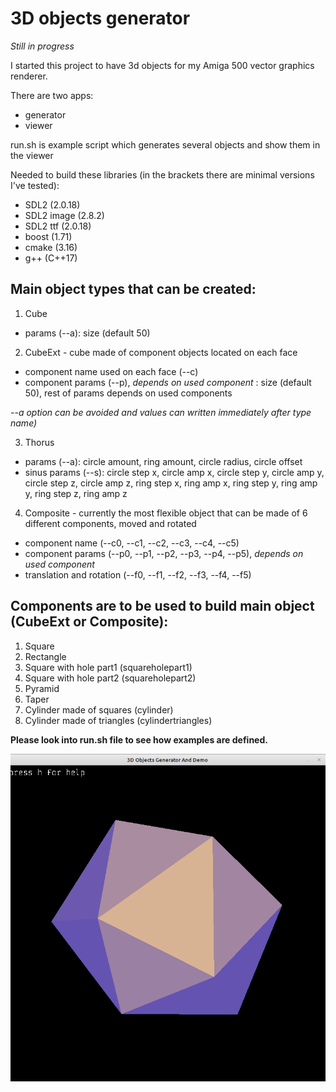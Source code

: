 # 3D objects generator
_Still in progress_ 

I started this project to have 3d objects for my Amiga 500 vector graphics renderer.

There are two apps:

- generator
- viewer 

run.sh is example script which generates several objects and show them in the viewer

Needed to build these libraries (in the brackets there are minimal versions I've tested):

- SDL2 (2.0.18)
- SDL2 image (2.8.2)
- SDL2 ttf (2.0.18)
- boost (1.71)
- cmake (3.16)
- g++ (C++17)

## Main object types that can be created:

1. Cube
- params (--a): size (default 50)

2. CubeExt - cube made of component objects located on each face 
- component name used on each face (--c)
- component params (--p), _depends on used component_
: size (default 50), rest of params depends on used components

_--a option can be avoided and values can written immediately after type name)_

3. Thorus 
- params (--a): circle amount, ring amount, circle radius, circle offset
- sinus params (--s): circle step x, circle amp x, circle step y, circle amp y, circle step z, circle amp z, ring step x, ring amp x, ring step y, ring amp y, ring step z, ring amp z

4. Composite - currently the most flexible object that can be made of 6 different components, moved and rotated
- component name (--c0, --c1, --c2, --c3, --c4, --c5)
- component params (--p0, --p1, --p2, --p3, --p4, --p5), _depends on used component_
- translation and rotation (--f0, --f1, --f2, --f3, --f4, --f5)

## Components are to be used to build main object (CubeExt or Composite):
1. Square
2. Rectangle
3. Square with hole part1 (squareholepart1)
4. Square with hole part2 (squareholepart2)
5. Pyramid
6. Taper
7. Cylinder made of squares (cylinder)
8. Cylinder made of triangles (cylindertriangles)

**Please look into run.sh file to see how examples are defined.**

![](example.png)
